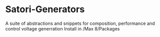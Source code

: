 # Satori-Generators
A suite of abstractions and snippets for composition, performance and control voltage generration
Install in /Max  8/Packages